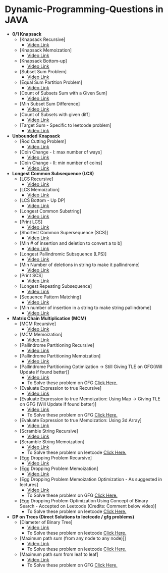 # Dynamic-Programming-Questions in JAVA

- **0/1 Knapsack**
  - [Knapsack Recursive]
    - [Video Link](https://www.youtube.com/watch?v=kvyShbFVaY8&list=PL_z_8CaSLPWekqhdCPmFohncHwz8TY2Go&index=3)
  - [Knapsack Memoization]
    - [Video Link](https://www.youtube.com/watch?v=fJbIuhs24zQ&list=PL_z_8CaSLPWekqhdCPmFohncHwz8TY2Go&index=4)
  - [Knapsack Bottom-up]
    - [Video Link](https://www.youtube.com/watch?v=ntCGbPMeqgg&list=PL_z_8CaSLPWekqhdCPmFohncHwz8TY2Go&index=5)
  - [Subset Sum Problem]
    - [Video Link](https://www.youtube.com/watch?v=_gPcYovP7wc&list=PL_z_8CaSLPWekqhdCPmFohncHwz8TY2Go&index=7)
  - [Equal Sum Partition Problem]
    - [Video Link](https://www.youtube.com/watch?v=UmMh7xp07kY&list=PL_z_8CaSLPWekqhdCPmFohncHwz8TY2Go&index=8)
  - [Count of Subsets Sum with a Given Sum]
    - [Video Link](https://www.youtube.com/watch?v=F7wqWbqYn9g&list=PL_z_8CaSLPWekqhdCPmFohncHwz8TY2Go&index=9)
  - [Min Subset Sum Difference]
    - [Video Link](https://www.youtube.com/watch?v=-GtpxG6l_Mc&list=PL_z_8CaSLPWekqhdCPmFohncHwz8TY2Go&index=10)
  - [Count of Subsets with given diff]
    - [Video Link](https://www.youtube.com/watch?v=ot_XBHyqpFc&list=PL_z_8CaSLPWekqhdCPmFohncHwz8TY2Go&index=11)
  - [Target Sum - Specific to leetcode problem]
    - [Video Link](https://www.youtube.com/watch?v=ot_XBHyqpFc&list=PL_z_8CaSLPWekqhdCPmFohncHwz8TY2Go&index=12)
- **Unbounded Knapsack**
  - [Rod Cutting Problem]
    - [Video Link](https://www.youtube.com/watch?v=ot_XBHyqpFc&list=PL_z_8CaSLPWekqhdCPmFohncHwz8TY2Go&index=14)
  - [Coin Change - I: max number of ways]
    - [Video Link](https://www.youtube.com/watch?v=ot_XBHyqpFc&list=PL_z_8CaSLPWekqhdCPmFohncHwz8TY2Go&index=15)
  - [Coin Change - II: min number of coins]
    - [Video Link](https://www.youtube.com/watch?v=ot_XBHyqpFc&list=PL_z_8CaSLPWekqhdCPmFohncHwz8TY2Go&index=16)
- **Longest Common Subsequence (LCS)**
  - [LCS Recursive]
    - [Video Link](https://www.youtube.com/watch?v=ot_XBHyqpFc&list=PL_z_8CaSLPWekqhdCPmFohncHwz8TY2Go&index=19)
  - [LCS Memoization]
    - [Video Link](https://www.youtube.com/watch?v=ot_XBHyqpFc&list=PL_z_8CaSLPWekqhdCPmFohncHwz8TY2Go&index=20)
  - [LCS Bottom - Up DP]
    - [Video Link](https://www.youtube.com/watch?v=ot_XBHyqpFc&list=PL_z_8CaSLPWekqhdCPmFohncHwz8TY2Go&index=21)
  - [Longest Common Substring]
    - [Video Link](https://www.youtube.com/watch?v=ot_XBHyqpFc&list=PL_z_8CaSLPWekqhdCPmFohncHwz8TY2Go&index=22)
  - [Print LCS]
    - [Video Link](https://www.youtube.com/watch?v=ot_XBHyqpFc&list=PL_z_8CaSLPWekqhdCPmFohncHwz8TY2Go&index=23)
  - [Shortest Common Supersequence (SCS)]
    - [Video Link](https://www.youtube.com/watch?v=ot_XBHyqpFc&list=PL_z_8CaSLPWekqhdCPmFohncHwz8TY2Go&index=24)
  - [Min # of insertion and deletion to convert a to b]
    - [Video Link](https://www.youtube.com/watch?v=ot_XBHyqpFc&list=PL_z_8CaSLPWekqhdCPmFohncHwz8TY2Go&index=25)
  - [Longest Pallindromic Subsquence (LPS)]
    - [Video Link](https://www.youtube.com/watch?v=ot_XBHyqpFc&list=PL_z_8CaSLPWekqhdCPmFohncHwz8TY2Go&index=26)
  - [Min Number of deletions in string to make it pallindrome]
    - [Video Link](https://www.youtube.com/watch?v=ot_XBHyqpFc&list=PL_z_8CaSLPWekqhdCPmFohncHwz8TY2Go&index=28)
  - [Print SCS]
    - [Video Link](https://www.youtube.com/watch?v=ot_XBHyqpFc&list=PL_z_8CaSLPWekqhdCPmFohncHwz8TY2Go&index=29)
  - [Longest Repeating Subsequence]
    - [Video Link](https://www.youtube.com/watch?v=ot_XBHyqpFc&list=PL_z_8CaSLPWekqhdCPmFohncHwz8TY2Go&index=30)
  - [Sequence Pattern Matching]
    - [Video Link](https://www.youtube.com/watch?v=ot_XBHyqpFc&list=PL_z_8CaSLPWekqhdCPmFohncHwz8TY2Go&index=31)
  - [Min number of insertion in a string to make string pallindrome]
    - [Video Link](https://www.youtube.com/watch?v=ot_XBHyqpFc&list=PL_z_8CaSLPWekqhdCPmFohncHwz8TY2Go&index=32)
- **Matrix Chain Multiplication (MCM)**
  - [MCM Recursive]
    - [Video Link](https://www.youtube.com/watch?v=ot_XBHyqpFc&list=PL_z_8CaSLPWekqhdCPmFohncHwz8TY2Go&index=34)
  - [MCM Memoization]
    - [Video Link](https://www.youtube.com/watch?v=ot_XBHyqpFc&list=PL_z_8CaSLPWekqhdCPmFohncHwz8TY2Go&index=35)
  - [Pallindrome Partitioning Recursive]
    - [Video Link](https://www.youtube.com/watch?v=ot_XBHyqpFc&list=PL_z_8CaSLPWekqhdCPmFohncHwz8TY2Go&index=36)
  - [Pallindrome Partitioning Memoization]
    - [Video Link](https://www.youtube.com/watch?v=ot_XBHyqpFc&list=PL_z_8CaSLPWekqhdCPmFohncHwz8TY2Go&index=37)
  - [Pallindrome Partitioning Optimization -> Still Giving TLE on GFG(Will Update if found better)]
    - [Video Link](https://www.youtube.com/watch?v=ot_XBHyqpFc&list=PL_z_8CaSLPWekqhdCPmFohncHwz8TY2Go&index=38)
    - To Solve these problem on GFG [Click Here.](https://practice.geeksforgeeks.org/problems/palindromic-patitioning4845/1)
  - [Evaluate Expression to true Recursive]
    - [Video Link](https://www.youtube.com/watch?v=ot_XBHyqpFc&list=PL_z_8CaSLPWekqhdCPmFohncHwz8TY2Go&index=39)
  - [Evaluate Expression to true Memoization: Using Map -> Giving TLE on GFG (Will Update if found better)]
    - [Video Link](https://www.youtube.com/watch?v=ot_XBHyqpFc&list=PL_z_8CaSLPWekqhdCPmFohncHwz8TY2Go&index=40)
    - To Solve these problem on GFG [Click Here.](https://practice.geeksforgeeks.org/problems/boolean-parenthesization/0)
  - [Evaluate Expression to true Memoization: Using 3d Array]
    - [Video Link](https://www.youtube.com/watch?v=ot_XBHyqpFc&list=PL_z_8CaSLPWekqhdCPmFohncHwz8TY2Go&index=40)
  - [Scramble String Recursive]
    - [Video Link](https://www.youtube.com/watch?v=ot_XBHyqpFc&list=PL_z_8CaSLPWekqhdCPmFohncHwz8TY2Go&index=41)
  - [Scramble String Memoization]
    - [Video Link](https://www.youtube.com/watch?v=ot_XBHyqpFc&list=PL_z_8CaSLPWekqhdCPmFohncHwz8TY2Go&index=42)
    - To Solve these problem on leetcode [Click Here.](https://leetcode.com/problems/scramble-string/)
  - [Egg Dropping Problem Recursive]
    - [Video Link](https://www.youtube.com/watch?v=ot_XBHyqpFc&list=PL_z_8CaSLPWekqhdCPmFohncHwz8TY2Go&index=43)
  - [Egg Dropping Problem Memoization]
    - [Video Link](https://www.youtube.com/watch?v=ot_XBHyqpFc&list=PL_z_8CaSLPWekqhdCPmFohncHwz8TY2Go&index=44)
  - [Egg Dropping Problem Memoization Optimization - As suggested in lectures]
    - [Video Link](https://www.youtube.com/watch?v=ot_XBHyqpFc&list=PL_z_8CaSLPWekqhdCPmFohncHwz8TY2Go&index=45)
    - To Solve these problem on GFG [Click Here.](https://practice.geeksforgeeks.org/problems/egg-dropping-puzzle-1587115620/1)
  - [Egg Dropping Problem Optimization Using Concept of Binary Search - Accepted on Leetcode (Credits: Comment below video)]
    - To Solve these problem on leetcode [Click Here.](https://leetcode.com/problems/super-egg-drop/)
- **DP on Trees (Direct Solutions to leetcode / gfg problems)**
  - [Diameter of Binary Tree]
    - [Video Link](https://www.youtube.com/watch?v=ot_XBHyqpFc&list=PL_z_8CaSLPWekqhdCPmFohncHwz8TY2Go&index=48)
    - To Solve these problem on leetcode [Click Here.](https://leetcode.com/problems/diameter-of-binary-tree/)
  - [Maximum path sum (from any node to any node)]]
    - [Video Link](https://www.youtube.com/watch?v=ot_XBHyqpFc&list=PL_z_8CaSLPWekqhdCPmFohncHwz8TY2Go&index=49)
    - To Solve these problem on leetcode [Click Here.](https://leetcode.com/problems/binary-tree-maximum-path-sum/)
  - [Maximum path sum from leaf to leaf]
    - [Video Link](https://www.youtube.com/watch?v=ot_XBHyqpFc&list=PL_z_8CaSLPWekqhdCPmFohncHwz8TY2Go&index=50)
    - To Solve these problem on GFG [Click Here.](https://practice.geeksforgeeks.org/problems/maximum-path-sum/1)
